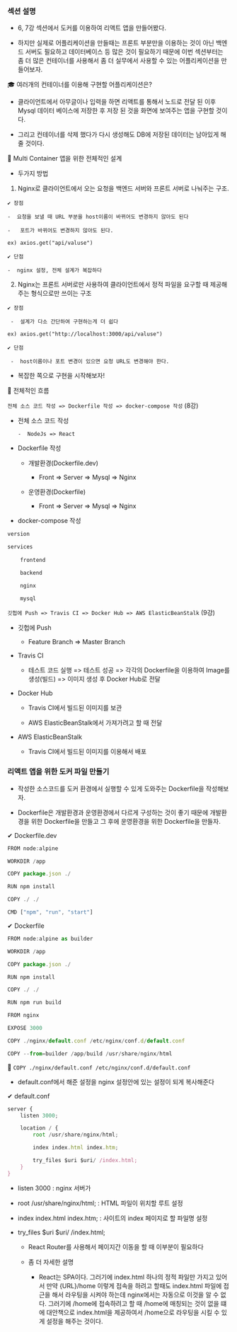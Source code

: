 ### 섹션 설명

-   6, 7강 섹션에서 도커를 이용하여 리액트 앱을 만들어봤다.

-   하지만 실제로 어플리케이션을 만들때는 프론트 부분만을 이용하는 것이 아닌 백엔드 서버도 필요하고 데이터베이스 등 많은 것이 필요하기 때문에 이번 섹션부터는 좀 더 많은 컨테이너를 사용해서 좀 더 실무에서 사용할 수 있는 어플리케이션을 만들어보자.

🎓 여러개의 컨테이너를 이용해 구현할 어플리케이션은?

-   클라이언트에서 아무글이나 입력을 하면 리액트를 통해서 노드로 전달 된 이후 Mysql 데이터 베이스에 저장한 후 저장 된 것을 화면에 보여주는 앱을 구현할 것이다.

-   그리고 컨테이너를 삭제 했다가 다시 생성해도 DB에 저장된 데이터는 남아있게 해줄 것이다.

📌 Multi Container 앱을 위한 전체적인 설계

-   두가지 방법

1.    Nginx로 클라이언트에서 오는 요청을 백엔드 서버와 프론트 서버로 나눠주는 구조.
   
              
    ✔ 장점

    -  요청을 보낼 때 URL 부분을 host이름이 바뀌어도 변경하지 않아도 된다

    -   포트가 바뀌어도 변경하지 않아도 된다.

    ex) axios.get("api/valuse")

    ✔ 단점

    -  nginx 설정, 전체 설계가 복잡하다


2.   Nginx는 프론트 서버로만 사용하여 클라이언트에서 정적 파일을 요구할 때 제공해주는 형식으로만 쓰이는 구조

    ✔ 장점

     -  설계가 다소 간단하여 구현하는게 더 쉽다

    ex) axios.get("http://localhost:3000/api/valuse")

    ✔ 단점

     -  host이름이나 포트 변경이 있으면 요청 URL도 변경해야 한다.

-   복잡한 쪽으로 구현을 시작해보자!

👀 전체적인 흐름

  `전체 소스 코드 작성 => Dockerfile 작성 => docker-compose 작성` (8강)


-   전체 소스 코드 작성

        -  NodeJs => React

-   Dockerfile 작성

    -   개발환경(Dockerfile.dev)
        
        -   Front => Server  => Mysql => Nginx 

    -   운영환경(Dockerfile)

        -   Front => Server  => Mysql => Nginx 

-   docker-compose 작성

```js
version

services
    
    frontend

    backend

    nginx

    mysql

```
`깃헙에 Push => Travis CI => Docker Hub => AWS ElasticBeanStalk` (9강)

-   깃헙에 Push
    
    - Feature Branch => Master Branch

-   Travis CI

    -   테스트 코드 실행 => 테스트 성공 => 각각의 Dockerfile을 이용하여 Image를 생성(빌드) => 이미지 생성 후 Docker Hub로 전달

-   Docker Hub

    -  Travis CI에서 빌드된 이미지를 보관

    -   AWS ElasticBeanStalk에서 가져가려고 할 때 전달

-   AWS ElasticBeanStalk

    -   Travis CI에서 빌드된 이미지를 이용해서 배포

### 리액트 앱을 위한 도커 파일 만들기

-   작성한 소스코드를 도커 환경에서 실행할 수 있게 도와주는 Dockerfile을 작성해보자.

-   Dockerfile은 개발환경과 운영환경에서 다르게 구성하는 것이 좋기 때문에 개발환경을 위한 Dockerfile을 만들고 그 후에 운영환경을 위한 Dockerfile을 만들자.

✔ Dockerfile.dev

```js
FROM node:alpine

WORKDIR /app

COPY package.json ./

RUN npm install

COPY ./ ./

CMD ["npm", "run", "start"]
```

✔ Dockerfile

```js
FROM node:alpine as builder

WORKDIR /app

COPY package.json ./

RUN npm install

COPY ./ ./

RUN npm run build

FROM nginx

EXPOSE 3000

COPY ./nginx/default.conf /etc/nginx/conf.d/default.conf

COPY --from=builder /app/build /usr/share/nginx/html
```
📌 `COPY ./nginx/default.conf /etc/nginx/conf.d/default.conf`

-   default.conf에서 해준 설정을 nginx 설정안에 있는 설정이 되게 복사해준다

✔ default.conf

```js
server {
    listen 3000;

    location / {
        root /usr/share/nginx/html;

        index index.html index.htm;

        try_files $uri $uri/ /index.html;
    }
}
```

-    listen 3000 : nginx 서버가

-    root /usr/share/nginx/html; : HTML 파일이 위치할 루트 설정

-    index index.html index.htm; : 사이트의 index 페이지로 할 파일명 설정

-   try_files $uri $uri/ /index.html; 

    -   React Router를 사용해서 페이지간 이동을 할 때 이부분이 필요하다 

    -   좀 더 자세한 설명
        
        - React는 SPA이다. 그러기에  index.html 하나의 정적 파일만 가지고 있어서 만약 {URL}/home 이렇게 접속을 하려고 할때도 index.html 파일에 접근을 해서 라우팅을 시켜야 하는데 nginx에서는 자동으로 이것을 알 수 없다. 그러기에 /home에 접속하려고 할 때 /home에 매칭되는 것이 없을 떄에 대안책으로 index.html을 제공하여서 /home으로 라우팅을 시킬 수 있게 설정을 해주는 것이다.    